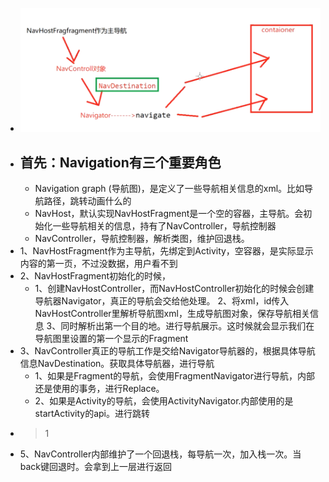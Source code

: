 - ![image.png](../assets/image_1691807914083_0.png)
- ## 首先：Navigation有三个重要角色
	- Navigation graph (导航图)，是定义了一些导航相关信息的xml。比如导航路径，跳转动画什么的
	- NavHost，默认实现NavHostFragment是一个空的容器，主导航。会初始化一些导航相关的信息，持有了NavController，导航控制器
	- NavController，导航控制器，解析类图，维护回退栈。
- 1、NavHostFragment作为主导航，先绑定到Activity，空容器，是实际显示内容的第一页，不过没数据，用户看不到
- 2、NavHostFragment初始化的时候，
	- 1、创建NavHostController，而NavHostController初始化的时候会创建导航器Navigator，真正的导航会交给他处理。
	  2、将xml，id传入NavHostController里解析导航图xml，生成导航图对象，保存导航相关信息
	  3、同时解析出第一个目的地。进行导航展示。这时候就会显示我们在导航图里设置的第一个显示的Fragment
- 3、NavController真正的导航工作是交给Navigator导航器的，根据具体导航信息NavDestination。获取具体导航器，进行导航
	- 1、如果是Fragment的导航，会使用FragmentNavigator进行导航，内部还是使用的事务，进行Replace。
	- 2、如果是Activity的导航，会使用ActivityNavigator.内部使用的是startActivity的api。进行跳转
- >1
- 5、NavController内部维护了一个回退栈，每导航一次，加入栈一次。当back键回退时。会拿到上一层进行返回
